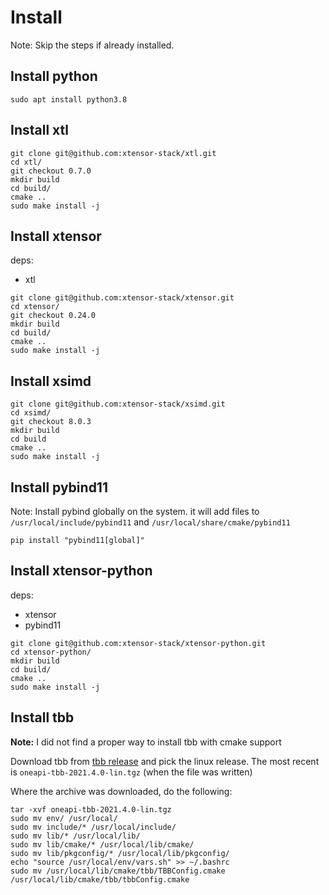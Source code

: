 # Install

Note: Skip the steps if already installed.

## Install python

```
sudo apt install python3.8
```

## Install xtl

```
git clone git@github.com:xtensor-stack/xtl.git
cd xtl/
git checkout 0.7.0
mkdir build
cd build/
cmake ..
sudo make install -j
```

## Install xtensor

deps:
* xtl

```
git clone git@github.com:xtensor-stack/xtensor.git
cd xtensor/
git checkout 0.24.0
mkdir build
cd build/
cmake ..
sudo make install -j
```

## Install xsimd

```
git clone git@github.com:xtensor-stack/xsimd.git
cd xsimd/
git checkout 8.0.3
mkdir build
cd build
cmake ..
sudo make install -j
```

## Install pybind11

Note: Install pybind globally on the system. it will add files to `/usr/local/include/pybind11` and `/usr/local/share/cmake/pybind11`
```
pip install "pybind11[global]"
```

## Install xtensor-python

deps:
* xtensor
* pybind11

```
git clone git@github.com:xtensor-stack/xtensor-python.git
cd xtensor-python/
mkdir build
cd build/
cmake ..
sudo make install -j
```

## Install tbb

**Note:** I did not find a proper way to install tbb with cmake support

Download tbb from [tbb release](https://github.com/oneapi-src/oneTBB/releases) and pick the linux release. The most recent is `oneapi-tbb-2021.4.0-lin.tgz` (when the file was written)

Where the archive was downloaded, do the following:
```
tar -xvf oneapi-tbb-2021.4.0-lin.tgz
sudo mv env/ /usr/local/
sudo mv include/* /usr/local/include/
sudo mv lib/* /usr/local/lib/
sudo mv lib/cmake/* /usr/local/lib/cmake/
sudo mv lib/pkgconfig/* /usr/local/lib/pkgconfig/
echo "source /usr/local/env/vars.sh" >> ~/.bashrc
sudo mv /usr/local/lib/cmake/tbb/TBBConfig.cmake /usr/local/lib/cmake/tbb/tbbConfig.cmake
```